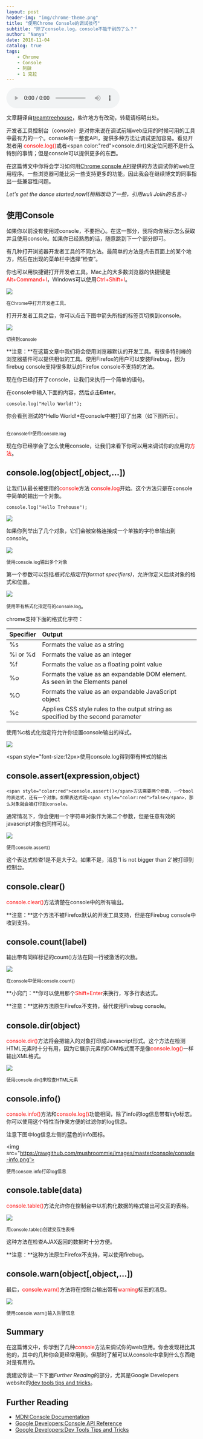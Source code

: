 ```yaml
---
layout: post
header-img: "img/chrome-theme.png"
title: "使用Chrome Console的调试技巧"
subtitle: "除了console.log，console不能干别的了么？"
author: "Nanya"
date: 2016-11-04
catalog: true
tags:
    - Chrome
    - Console
    - 阿肆
    - 1 克拉
---
```


<audio autoplay="ture" controls src="https://rawgithub.com/mushroommie/loved-songs/master/Tanya-1-Carat.mp3"></audio>

文章翻译自[treamtreehouse](http://blog.teamtreehouse.com/mastering-developer-tools-console)，些许地方有改动，转载请标明出处。

开发者工具控制台（console）是对你来说在调试前端web应用的时候可用的工具中最有力的一个。console有一整套API，提供多种方法让调试更加容易。看见开发者用
<span style="color:red">console.log()</span>或者<span color:"red">console.dir()</span>来定位问题不是什么特别的事情；但是console可以提供更多的东西。

在这篇博文中你将会学习如何用[Chrome console API](https://developers.google.com/web/tools/chrome-devtools/console/console-reference)提供的方法调试你的web应用程序。一些浏览器可能比另一些支持更多的功能，因此我会在继续博文的同事指出一些兼容性问题。

*Let's get the dance started,now!(稍稍改动了一些，引用wuli Jolin的名言~)*

## 使用Console

如果你以前没有使用过console，不要担心。在这一部分，我将向你展示怎么获取并且使用console。如果你已经熟悉的话，随意跳到下一个部分即可。

有几种打开浏览器开发者工具的不同方法。最简单的方法是点击页面上的某个地方，然后在出现的菜单栏中选择“检查”。

你也可以用快捷键打开开发者工具。Mac上的大多数浏览器的快捷键是<span style=
"color:red">Alt+Command+I</span>，Windows可以使用<span style="color:red">Ctrl+Shift+I</span>。

<img src="https://rawgithub.com/mushroommie/images/master/console/open-console.png">

<span style="font-size:12px">在Chrome中打开开发者工具。</span>

打开开发者工具之后，你可以点击下图中箭头所指的标签页切换到console。

<img src="https://rawgithub.com/mushroommie/images/master/console/change-to-console.png">

<span style="font-size:12px">切换到console</span>

**注意：**在这篇文章中我们将会使用浏览器默认的开发工具。有很多特别棒的浏览器插件可以提供相似的工具。使用Firefox的用户可以安装Firebug，因为firebug console支持很多默认的Firefox console不支持的方法。

现在你已经打开了console，让我们来执行一个简单的语句。

在console中输入下面的内容，然后点击**Enter**。

	console.log("Hello World!");

你会看到测试的*Hello World!*在console中被打印了出来（如下图所示）。

<img src="">

<span style="font-size:12px">在console中使用console.log</span>

现在你已经学会了怎么使用console，让我们来看下你可以用来调试你的应用的<span style="color:red">方法</span>。

## console.log(object[,object,...])

让我们从最长被使用的<span style="color:red">console</span>方法
<span style="color:red">console.log</span>开始。这个方法只是在console中简单的输出一个对象。

	console.log("Hello Trehouse");

<img src="https://rawgithub.com/mushroommie/images/master/console/hello-world.png">

如果你列举出了几个对象，它们会被空格连接成一个单独的字符串输出到console。

<img src="https://rawgithub.com/mushroommie/images/master/console/console-log.png">

<span style="font-size:12px">使用console.log输出多个对象</span>

第一个参数可以包括*格式化指定符(format specifiers)*，允许你定义后续对象的格式和位置。

<img src="https://rawgithub.com/mushroommie/images/master/console/console-log-1">

<span style="font-size:12px">使用带有格式化指定符的console.log</span>。


chrome支持下面的格式化字符：

<table>
<thead>
<tr>
<th>Specifier</th>
<th align="left">Output</th>
</tr>
</thead>
<tbody>
<tr>
<td>%s</td>
<td align="left">Formats the value as a string</td>
</tr>
<tr>
<td>%i or %d</td>
<td align="left">Formats the value as an integer</td>
</tr>
<tr>
<td>%f</td>
<td align="left">Formats the value as a floating point value</td>
</tr>
<tr>
<td>%o</td>
<td align="left">Formats the value as an expandable DOM element. As seen in the Elements panel</td>
</tr>
<tr>
<td>%O</td>
<td align="left">Formats the value as an expandable JavaScript object</td>
</tr>
<tr>
<td>%c</td>
<td align="left">Applies CSS style rules to the output string as specified by the second parameter</td>
</tr>
</tbody>
</table>

使用%c格式化指定符允许你设置console输出的样式。

<img src="https://rawgithub.com/mushroommie/images/master/console/console-log-2.png">

<span style="font-size:12px>使用console.log得到带有样式的输出</span>

## console.assert(expression,object)

    <span style="color:red">console.assert()</span>方法需要两个参数，一个bool的表达式，还有一个对象。如果表达式是<span style="color:red">false</span>，那么对象就会被打印到console。

通常情况下，你会使用一个字符串对象作为第二个参数，但是任意有效的javascript对象也同样可以。

<img src="https://rawgithub.com/mushroommie/images/master/console/console-assert.png">

<span style="font-size:12px">使用console.assert()</span>

这个表达式检查1是不是大于2。如果不是，消息'1 is not bigger than 2'被打印到控制台。

## console.clear()

<span style="color:red">console.clear()</span>方法清楚在console中的所有输出。

**注意：**这个方法不被Firefox默认的开发工具支持，但是在Firebug console中收到支持。

## console.count(label)

输出带有同样标记的count()方法在同一行被激活的次数。

<img src="https://rawgithub.com/mushroommie/images/master/console/console-count.png">

<span style="font-size:12px">在console中使用console.count()</span>

**小窍门：**你可以使用那个<span style="color:red">Shift+Enter</span>来换行，写多行表达式。

**注意：**这种方法原生Firefox不支持，替代使用Firebug console。

## console.dir(object)

<span style="color:red">console.dir()</span>方法将会把输入的对象打印成Javascript形式。这个方法在检测HTML元素时十分有用，因为它展示元素的DOM格式而不是像<span style="color:red">console.log()</span>一样输出XML格式。

<img src="https://rawgithub.com/mushroommie/images/master/console/console-dir.png">

<span style="font-size:12px">使用console.dir()来检查HTML元素</span>

## console.info()

<span style="color:red">console.info()</span>方法和<span style="color:red">console.log()</span>功能相同，除了info的log信息带有*info*标志。你可以使用这个特性当作来方便的过滤你的log信息。

注意下图中log信息左侧的蓝色的info图标。

<img src="https://rawgithub.com/mushroommie/images/master/console/console-info.png'>

<span style="font-size:12px">使用console.info打印log信息</span>

## console.table(data)

<span style="color:red">console.table()</span>方法允许你在控制台中以机构化数据的格式输出可交互的表格。

<img src="https://rawgithub.com/mushroommie/images/master/console/console-table.png">

<span style="font-size:12px">用console.table()创建交互性表格</span>

这种方法在检查AJAX返回的数据时十分方便。

**注意：**这种方法原生Firefox不支持，可以使用firebug。

## console.warn(object[,object,...])

最后，<span style="color:red">console.warn()</span>方法将在控制台输出带有<span style="color:red">warning</span>标志的消息。

<img src="https://rawgithub.com/mushroommie/images/master/console/console-warn.png">

<span style="font-size:12px">使用console.warn()输入告警信息</span>

## Summary

在这篇博文中，你学到了几种<span style="color:red">console</span>方法来调试你的web应用。你会发现相比其他的，其中的几种你会更经常用到。但那时了解可以从console中拿到什么东西绝对是有用的。

我建议你读一下下面*Further Reading*的部分，尤其是Google Developers website的[dev tools tips and tricks](https://developers.google.com/chrome-developer-tools/docs/tips-and-tricks)。

## Further Reading

- [MDN:Console Documentation](https://developer.mozilla.org/en-US/docs/Web/API/console)
- [Google Developers:Console API Reference](https://developers.google.com/chrome-developer-tools/docs/console-api)
- [Google Developers:Dev Tools Tips and Tricks](https://developers.google.com/chrome-developer-tools/docs/tips-and-tricks)










































